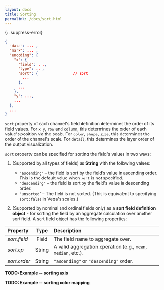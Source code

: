 ```yaml
---
layout: docs
title: Sorting
permalink: /docs/sort.html
---
```


{: .suppress-error}
```json
{
  "data": ... ,       
  "mark": ... ,       
  "encoding": {     
    "x": {
      "field": ...,
      "type": ...,
      "sort": {                // sort
        ...
      },
      ...
    },
    "y": ...,
    ...
  },
  ...
}
```

`sort` property of each channel's field definition determines the order of its field values.
For `x`, `y`, `row` and `column`, this determines the order of each value's position via the scale.
For `color`, `shape`, `size`, this determines the order of the channel's scale.
For `detail`, this determines the layer order of the output visualization.

<!-- TODO add `path` -->

`sort` property can be specified for sorting the field's values in two ways:

1. (Supported by all types of fields) as __String__ with the following values:
    - `"ascending"` –  the field is sort by the field's value in ascending order.  This is the default value when `sort` is not specified.
    - `"descending"` –  the field is sort by the field's value in descending order.
    - `"unsorted`" – The field is not sorted. (This is equivalent to specifying `sort:false` in [Vega's scales](https://github.com/vega/vega/wiki/Scales).)

2. (Supported by nominal and ordinal fields only) as a __sort field definition object__ - for sorting the field by an aggregate calculation over another sort field.  A sort field object has the following properties:

| Property      | Type          | Description    |
| :------------ |:-------------:| :------------- |
| _sort.field_  | Field         | The field name to aggregate over.|
| _sort.op_     | String        | A valid [aggregation operation](#aggregate) (e.g., `mean`, `median`, etc.).|
| _sort.order_  | String        | `"ascending"` or `"descending"` order. |

__TODO: Example -- sorting axis__

__TODO: Example -- sorting color mapping__
